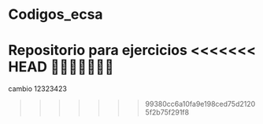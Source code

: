 # Codigos_ecsa
Repositorio para ejercicios
<<<<<<< HEAD
💸💸💸💸💸💸💸
=======
cambio 12323423
>>>>>>> 99380cc6a10fa9e198ced75d21205f2b75f291f8
